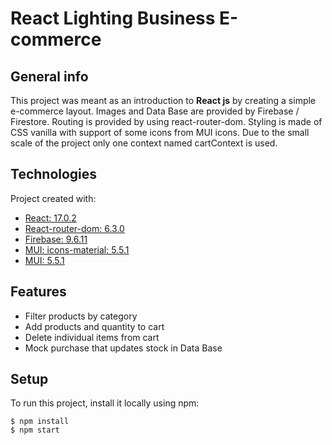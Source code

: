 # React Lighting Business E-commerce

## General info

This project was meant as an introduction to **React js** by creating a simple e-commerce layout.
Images and Data Base are provided by Firebase / Firestore.
Routing is provided by using react-router-dom.
Styling is made of CSS vanilla with support of some icons from MUI icons.
Due to the small scale of the project only one context named cartContext is used.

## Technologies

Project created with:

- [React: 17.0.2](https://reactjs.org/)
- [React-router-dom: 6.3.0](https://v5.reactrouter.com/web/guides/quick-start)
- [Firebase: 9.6.11](https://firebase.google.com/)
- [MUI: icons-material: 5.5.1](https://mui.com/material-ui/material-icons/)
- [MUI: 5.5.1](https://mui.com/)

## Features

- Filter products by category
- Add products and quantity to cart
- Delete individual items from cart
- Mock purchase that updates stock in Data Base

## Setup

To run this project, install it locally using npm:

```
$ npm install
$ npm start
```
